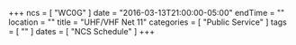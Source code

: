 +++
ncs = [ "WC0G" ]
date = "2016-03-13T21:00:00-05:00"
endTime = ""
location = ""
title = "UHF/VHF Net 11"
categories = [ "Public Service" ]
tags = [ "" ]
dates = [ "NCS Schedule" ]
+++
